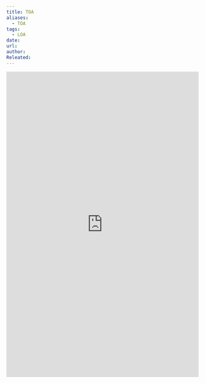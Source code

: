 ```yaml
---
title: TOA
aliases:
  - TOA
tags:
  - LOA
date: 
url: 
author: 
Releated:
---
```



<iFrame src="https://drive.google.com/file/d/1VD-0zcLSFbfK7-liQHMcS6jfNiKvHUB-/preview" width="100%" height="800px" name="the-iFrame" frameborder="0"></iFrame><br>